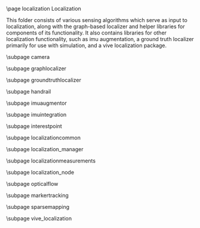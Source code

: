 \page localization Localization

This folder consists of various sensing algorithms which serve as input to localization, along with the graph-based localizer and helper libraries for components of its functionality.  It also contains libraries for other localization functionality, such as imu augmentation, a ground truth localizer primarily for use with simulation, and a vive localization package. 

\subpage camera

\subpage graphlocalizer

\subpage groundtruthlocalizer

\subpage handrail

\subpage imuaugmentor
 
\subpage imuintegration

\subpage interestpoint

\subpage localizationcommon

\subpage localization_manager

\subpage localizationmeasurements

\subpage localization_node

\subpage opticalflow

\subpage markertracking

\subpage sparsemapping

\subpage vive_localization
